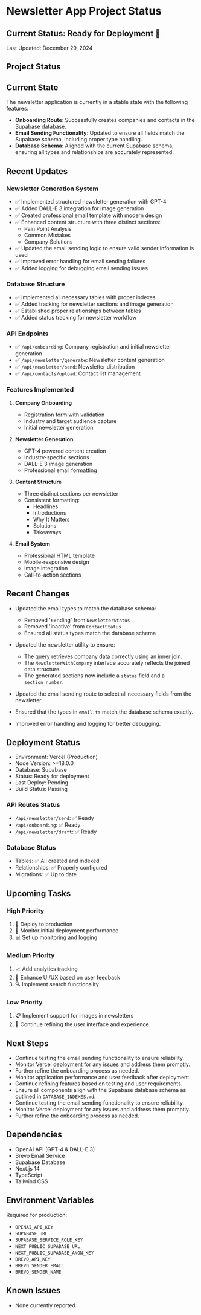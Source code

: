 # Newsletter App Project Status

## Current Status: Ready for Deployment 🚀
Last Updated: December 29, 2024

## Project Status

## Current State
The newsletter application is currently in a stable state with the following features:
- **Onboarding Route**: Successfully creates companies and contacts in the Supabase database.
- **Email Sending Functionality**: Updated to ensure all fields match the Supabase schema, including proper type handling.
- **Database Schema**: Aligned with the current Supabase schema, ensuring all types and relationships are accurately represented.

## Recent Updates

### Newsletter Generation System
- ✅ Implemented structured newsletter generation with GPT-4
- ✅ Added DALL-E 3 integration for image generation
- ✅ Created professional email template with modern design
- ✅ Enhanced content structure with three distinct sections:
  - Pain Point Analysis
  - Common Mistakes
  - Company Solutions
- ✅ Updated the email sending logic to ensure valid sender information is used
- ✅ Improved error handling for email sending failures
- ✅ Added logging for debugging email sending issues

### Database Structure
- ✅ Implemented all necessary tables with proper indexes
- ✅ Added tracking for newsletter sections and image generation
- ✅ Established proper relationships between tables
- ✅ Added status tracking for newsletter workflow

### API Endpoints
- ✅ `/api/onboarding`: Company registration and initial newsletter generation
- ✅ `/api/newsletter/generate`: Newsletter content generation
- ✅ `/api/newsletter/send`: Newsletter distribution
- ✅ `/api/contacts/upload`: Contact list management

### Features Implemented
1. **Company Onboarding**
   - Registration form with validation
   - Industry and target audience capture
   - Initial newsletter generation

2. **Newsletter Generation**
   - GPT-4 powered content creation
   - Industry-specific sections
   - DALL-E 3 image generation
   - Professional email formatting

3. **Content Structure**
   - Three distinct sections per newsletter
   - Consistent formatting:
     - Headlines
     - Introductions
     - Why It Matters
     - Solutions
     - Takeaways

4. **Email System**
   - Professional HTML template
   - Mobile-responsive design
   - Image integration
   - Call-to-action sections

## Recent Changes
- Updated the email types to match the database schema:
  - Removed 'sending' from `NewsletterStatus`
  - Removed 'inactive' from `ContactStatus`
  - Ensured all status types match the database schema

- Updated the newsletter utility to ensure:
  - The query retrieves company data correctly using an inner join.
  - The `NewsletterWithCompany` interface accurately reflects the joined data structure.
  - The generated sections now include a `status` field and a `section_number`.

- Updated the email sending route to select all necessary fields from the newsletter.
- Ensured that the types in `email.ts` match the database schema exactly.
- Improved error handling and logging for better debugging.

## Deployment Status
- Environment: Vercel (Production)
- Node Version: >=18.0.0
- Database: Supabase
- Status: Ready for deployment
- Last Deploy: Pending
- Build Status: Passing

### API Routes Status
- `/api/newsletter/send`: ✅ Ready
- `/api/onboarding`: ✅ Ready
- `/api/newsletter/draft`: ✅ Ready

### Database Status
- Tables: ✅ All created and indexed
- Relationships: ✅ Properly configured
- Migrations: ✅ Up to date

## Upcoming Tasks

### High Priority
1. 🚀 Deploy to production
2. 🔄 Monitor initial deployment performance
3. 📊 Set up monitoring and logging

### Medium Priority
1. 📈 Add analytics tracking
2. 🎨 Enhance UI/UX based on user feedback
3. 🔍 Implement search functionality

### Low Priority
1. 📋 Implement support for images in newsletters
2. 🔄 Continue refining the user interface and experience

## Next Steps
- Continue testing the email sending functionality to ensure reliability.
- Monitor Vercel deployment for any issues and address them promptly.
- Further refine the onboarding process as needed.
- Monitor application performance and user feedback after deployment.
- Continue refining features based on testing and user requirements.
- Ensure all components align with the Supabase database schema as outlined in `DATABASE_INDEXES.md`.
- Continue testing the email sending functionality to ensure reliability.
- Monitor Vercel deployment for any issues and address them promptly.
- Further refine the onboarding process as needed.

## Dependencies
- OpenAI API (GPT-4 & DALL-E 3)
- Brevo Email Service
- Supabase Database
- Next.js 14
- TypeScript
- Tailwind CSS

## Environment Variables
Required for production:
- `OPENAI_API_KEY`
- `SUPABASE_URL`
- `SUPABASE_SERVICE_ROLE_KEY`
- `NEXT_PUBLIC_SUPABASE_URL`
- `NEXT_PUBLIC_SUPABASE_ANON_KEY`
- `BREVO_API_KEY`
- `BREVO_SENDER_EMAIL`
- `BREVO_SENDER_NAME`

## Known Issues
- None currently reported
